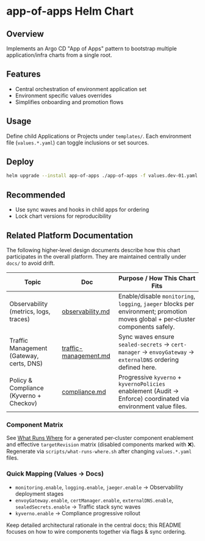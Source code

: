 # app-of-apps Helm Chart

## Overview
Implements an Argo CD "App of Apps" pattern to bootstrap multiple application/infra charts from a single root.

## Features
- Central orchestration of environment application set
- Environment specific values overrides
- Simplifies onboarding and promotion flows

## Usage
Define child Applications or Projects under `templates/`. Each environment file (`values.*.yaml`) can toggle inclusions or set sources.

## Deploy
```bash
helm upgrade --install app-of-apps ./app-of-apps -f values.dev-01.yaml -n argocd
```

## Recommended
- Use sync waves and hooks in child apps for ordering
- Lock chart versions for reproducibility

## Related Platform Documentation
The following higher‑level design documents describe how this chart participates in the overall platform. They are maintained centrally under `docs/` to avoid drift.

| Topic | Doc | Purpose / How This Chart Fits |
|-------|-----|--------------------------------|
| Observability (metrics, logs, traces) | [observability.md](../../docs/observability.md) | Enable/disable `monitoring`, `logging`, `jaeger` blocks per environment; promotion moves global + per‑cluster components safely. |
| Traffic Management (Gateway, certs, DNS) | [traffic-management.md](../../docs/traffic-management.md) | Sync waves ensure `sealed-secrets` → `cert-manager` → `envoyGateway` → `externalDNS` ordering defined here. |
| Policy & Compliance (Kyverno + Checkov) | [compliance.md](../../docs/compliance.md) | Progressive `kyverno` + `kyvernoPolicies` enablement (Audit → Enforce) coordinated via environment value files. |

### Component Matrix
See [What Runs Where](./what-runs-where.md) for a generated per‑cluster component enablement and effective `targetRevision` matrix (disabled components marked with ❌). Regenerate via `scripts/what-runs-where.sh` after changing `values.*.yaml` files.

### Quick Mapping (Values → Docs)
- `monitoring.enable`, `logging.enable`, `jaeger.enable` → Observability deployment stages
- `envoyGateway.enable`, `certManager.enable`, `externalDNS.enable`, `sealedSecrets.enable` → Traffic stack sync waves
- `kyverno.enable` → Compliance progressive rollout

Keep detailed architectural rationale in the central docs; this README focuses on how to wire components together via flags & sync ordering.
